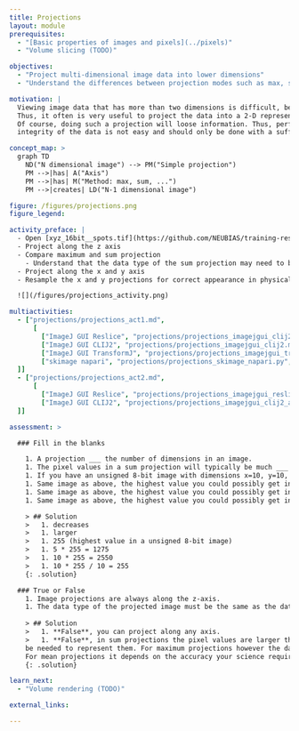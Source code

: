 ```yaml
---
title: Projections
layout: module
prerequisites:
  - "[Basic properties of images and pixels](../pixels)"
  - "Volume slicing (TODO)"

objectives:
  - "Project multi-dimensional image data into lower dimensions"
  - "Understand the differences between projection modes such as max, sum, and mean"

motivation: |
  Viewing image data that has more than two dimensions is difficult, because computer monitors are 2-D. 
  Thus, it often is very useful to project the data into a 2-D representation. 
  Of course, doing such a projection will loose information. Thus, performing projections without compromising the scientific 
  integrity of the data is not easy and should only be done with a sufficient understanding of the various methods.

concept_map: >
  graph TD
    ND("N dimensional image") --> PM("Simple projection")
    PM -->|has| A("Axis")
    PM -->|has| M("Method: max, sum, ...")
    PM -->|creates| LD("N-1 dimensional image")

figure: /figures/projections.png
figure_legend: 

activity_preface: |
  - Open [xyz_16bit__spots.tif](https://github.com/NEUBIAS/training-resources/raw/master/image_data/xyz_16bit__spots.tif)
  - Project along the z axis
  - Compare maximum and sum projection
    - Understand that the data type of the sum projection may need to be adapted
  - Project along the x and y axis
  - Resample the x and y projections for correct appearance in physical space

  ![](/figures/projections_activity.png)

multiactivities:
  - ["projections/projections_act1.md", 
      [
        ["ImageJ GUI Reslice", "projections/projections_imagejgui_clij2.md", "markdown"],
        ["ImageJ GUI CLIJ2", "projections/projections_imagejgui_clij2.md", "markdown"],
        ["ImageJ GUI TransformJ", "projections/projections_imagejgui_transformj.md", "markdown"],
        ["skimage napari", "projections/projections_skimage_napari.py", "python"]
  ]]
  - ["projections/projections_act2.md", 
      [
        ["ImageJ GUI Reslice", "projections/projections_imagejgui_reslice_act2.md"],
        ["ImageJ GUI CLIJ2", "projections/projections_imagejgui_clij2_act2.md", "markdown"]
  ]]

assessment: >

  ### Fill in the blanks

    1. A projection ___ the number of dimensions in an image.
    1. The pixel values in a sum projection will typically be much ___ than in a mean projection.
    1. If you have an unsigned 8-bit image with dimensions x=10, y=10, z=5; the highest value that you can possibly get in a **maximum** projection along the **z** axis is ___?
    1. Same image as above, the highest value you could possibly get in a **sum** projection along the **z** axis is ___?
    1. Same image as above, the highest value you could possibly get in a **sum** projection along the **x** axis is ___?
    1. Same image as above, the highest value you could possibly get in a **mean** projection along the **y** axis is ___?

    > ## Solution
    >   1. decreases
    >   1. larger
    >   1. 255 (highest value in a unsigned 8-bit image)
    >   1. 5 * 255 = 1275
    >   1. 10 * 255 = 2550
    >   1. 10 * 255 / 10 = 255
    {: .solution}

  ### True or False
    1. Image projections are always along the z-axis.
    1. The data type of the projected image must be the same as the data type of the original image.
    
    > ## Solution
    >   1. **False**, you can project along any axis.
    >   1. **False**, in sum projections the pixel values are larger than in the original data and a different data type might 
    be needed to represent them. For maximum projections however the data type needs not be changed. 
    For mean projections it depends on the accuracy your science requires (decimal places need a floating point data type, 32-bit in IJ).
    {: .solution}

learn_next:
  - "Volume rendering (TODO)"

external_links:

---
```

